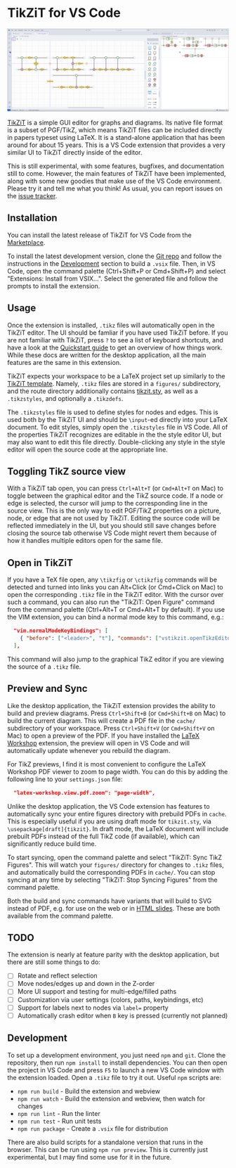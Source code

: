 # TikZiT for VS Code

![TikZiT for VS Code screenshot](https://raw.githubusercontent.com/tikzit/vstikzit/main/images/screenshot.png)

[TikZiT](https://tikzit.github.io) is a simple GUI editor for graphs and diagrams. Its native file format is a subset of PGF/TikZ, which means TikZiT files can be included directly in papers typeset using LaTeX. It is a stand-alone application that has been around for about 15 years. This is a VS Code extension that provides a very similar UI to TikZiT directly inside of the editor.

This is still experimental, with some features, bugfixes, and documentation still to come. However, the main features of TikZiT have been implemented, along with some new goodies that make use of the VS Code environment. Please try it and tell me what you think! As usual, you can report issues on the [issue tracker](https://github.com/tikzit/vstikzit/issues).

## Installation

You can install the latest release of TikZiT for VS Code from the [Marketplace](https://marketplace.visualstudio.com/items?itemName=AleksKissinger.vstikzit).

To install the latest development version, clone the [Git repo](https://github.com/tikzit/vstikzit) and follow the instructions in the [Development](#development) section to build a `.vsix` file. Then, in VS Code, open the command palette (Ctrl+Shift+P or Cmd+Shift+P) and select "Extensions: Install from VSIX...". Select the generated file and follow the prompts to install the extension.


## Usage

Once the extension is installed, `.tikz` files will automatically open in the TikZiT editor. The UI should be famliar if you have used TikZiT before. If you are not familiar with TikZiT, press `?` to see a list of keyboard shortcuts, and have a look at the [Quickstart guide](https://tikzit.github.io/#quickstart) to get an overview of how things work. While these docs are written for the desktop application, all the main features are the same in this extension.

TikZiT expects your workspace to be a LaTeX project set up similarly to the [TikZiT template](https://github.com/tikzit/template-quantum). Namely, `.tikz` files are stored in a `figures/` subdirectory, and the route directory additionally contains [tikzit.sty](https://github.com/tikzit/template-quantum/blob/master/tikzit.sty), as well as a `.tikzstyles`, and optionally a `.tikzdefs`.

The `.tikzstyles` file is used to define styles for nodes and edges. This is used both by the TikZiT UI and should be `\input`-ed directly into your LaTeX document. To edit styles, simply open the `.tikzstyles` file in VS Code. All of the properties TikZiT recognizes are editable in the the style editor UI, but may also want to edit this file directly. Double-clicking any style in the style editor will open the source code at the appropriate line.

## Toggling TikZ source view

With a TikZiT tab open, you can press `Ctrl+Alt+T` (or `Cmd+Alt+T` on Mac) to toggle between the graphical editor and the TikZ source code. If a node or edge is selected, the cursor will jump to the corresponding line in the source view. This is the only way to edit PGF/TikZ properties on a picture, node, or edge that are not used by TikZiT. Editing the source code will be reflected immediately in the UI, but you should still save changes before closing the source tab otherwise VS Code might revert them because of how it handles multiple editors open for the same file.

## Open in TikZiT

If you have a TeX file open, any `\tikzfig` or `\ctikzfig` commands will be detected and turned into links you can Alt+Click (or Cmd+Click on Mac) to open the corresponding `.tikz` file in the TikZiT editor. With the cursor over such a command, you can also run the "TikZiT: Open Figure" command from the command palette (Ctrl+Alt+T or Cmd+Alt+T by default). If you use the VIM extension, you can bind a normal mode key to this command, e.g.:

```json
  "vim.normalModeKeyBindings": [
    { "before": ["<leader>", "t"], "commands": ["vstikzit.openTikzEditor"] },
  ],
```
This command will also jump to the graphical TikZ editor if you are viewing the source of a `.tikz` file.


## Preview and Sync

Like the desktop application, the TikZiT extension provides the ability to build and preview diagrams. Press `Ctrl+Shift+B` (or `Cmd+Shift+B` on Mac) to build the current diagram. This will create a PDF file in the `cache/` subdirectory of your workspace. Press `Ctrl+Shift+V` (or `Cmd+Shift+V` on Mac) to open a preview of the PDF. If you have installed the [LaTeX Workshop](https://marketplace.visualstudio.com/items?itemName=James-Yu.latex-workshop) extension, the preview will open in VS Code and will automatically update whenever you rebuild the diagram.

For TikZ previews, I find it is most convenient to configure the LaTeX Workshop PDF viewer to zoom to page width. You can do this by adding the following line to your `settings.json` file:

```json
  "latex-workshop.view.pdf.zoom": "page-width",
```

Unlike the desktop application, the VS Code extension has features to automatically sync your entire figures directory with prebuild PDFs in `cache`. This is especially useful if you are using draft mode for `tikzit.sty`, via `\usepackage[draft]{tikzit}`. In draft mode, the LaTeX document will include prebuilt PDFs instead of the full TikZ code (if available), which can significantly reduce build time.

To start syncing, open the command palette and select "TikZiT: Sync TikZ Figures". This will watch your `figures/` directory for changes to `.tikz` files, and automatically build the corresponding PDFs in `cache/`. You can stop syncing at any time by selecting "TikZiT: Stop Syncing Figures" from the command palette. 

Both the build and sync commands have variants that will build to SVG instead of PDF, e.g. for use on the web or in [HTML slides](https://www.cs.ox.ac.uk/people/aleks.kissinger/slides/zx/pqs-zx-seminar-sept2025-60min.html). These are both available from the command palette.

## TODO

The extension is nearly at feature parity with the desktop application, but there are still some things to do:

- [ ] Rotate and reflect selection
- [ ] Move nodes/edges up and down in the Z-order
- [ ] More UI support and testing for multi-edge/filled paths
- [ ] Customization via user settings (colors, paths, keybindings, etc)
- [ ] Support for labels next to nodes via `label=` property
- [ ] Automatically crash editor when `B` key is pressed (currently not planned)

## Development

To set up a development environment, you just need `npm` and `git`. Clone the repository, then run `npm install` to install dependencies. You can then open the project in VS Code and press `F5` to launch a new VS Code window with the extension loaded. Open a `.tikz` file to try it out. Useful `npm` scripts are:

- `npm run build` - Build the extension and webview
- `npm run watch` - Build the extension and webview, then watch for changes
- `npm run lint` - Run the linter
- `npm run test` - Run unit tests
- `npm run package` - Create a `.vsix` file for distribution

There are also build scripts for a standalone version that runs in the browser. This can be run using `npm run preview`. This is currently just experimental, but I may find some use for it in the future.